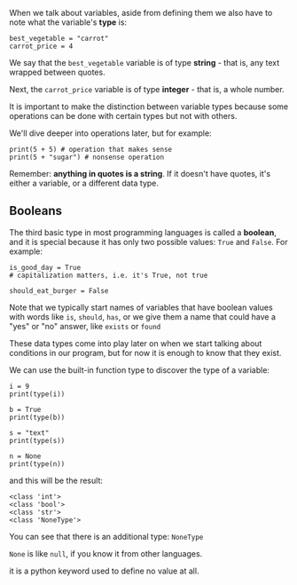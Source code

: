 When we talk about variables, aside from defining them we also have to note what the variable's **type** is:


```
best_vegetable = "carrot"
carrot_price = 4
```

We say that the `best_vegetable` variable is of type **string** - that is, any text wrapped between quotes.

Next, the `carrot_price` variable is of type **integer** - that is, a whole number.



It is important to make the distinction between variable types because some operations can be done with certain types but not with others.



We'll dive deeper into operations later, but for example:


```
print(5 + 5) # operation that makes sense
print(5 + "sugar") # nonsense operation
```

Remember: **anything in quotes is a string**. If it doesn't have quotes, it's either a variable, or a different data type.





## Booleans

The third basic type in most programming languages is called a **boolean**, and it is special because it has only two possible values: `True` and `False`. For example:


```
is_good_day = True 
# capitalization matters, i.e. it's True, not true

should_eat_burger = False
```

Note that we typically start names of variables that have boolean values with words like `is`, `should`, `has`, or we give them a name that could have a "yes" or "no" answer, like `exists` or `found`



These data types come into play later on when we start talking about conditions in our program, but for now it is enough to know that they exist.



We can use the built-in function type to discover the type of a variable:

```
i = 9
print(type(i))

b = True
print(type(b))

s = "text"
print(type(s))

n = None
print(type(n))
```

and this will be the result:

```
<class 'int'>
<class 'bool'>
<class 'str'>
<class 'NoneType'>
```

You can see that there is an additional type: `NoneType`

`None` is like `null`, if you know it from other languages.

it is a python keyword used to define no value at all.